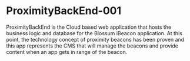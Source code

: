 ProximityBackEnd-001
====================
ProximityBackEnd is the Cloud based web application that hosts the business logic and database for the Blossum iBeacon application. At this point, the technology concept of proximity beacons has been proven and this app represents the CMS that will manage the beacons and provide content when an app gets in range of the beacon.
